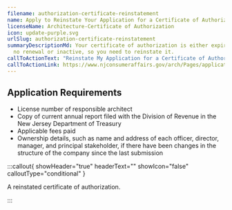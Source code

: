 ```yaml
---
filename: authorization-certificate-reinstatement
name: Apply to Reinstate Your Application for a Certificate of Authorization
licenseName: Architecture-Certificate of Authorization
icon: update-purple.svg
urlSlug: authorization-certificate-reinstatement
summaryDescriptionMd: Your certificate of authorization is either expired with
  no renewal or inactive, so you need to reinstate it.
callToActionText: "Reinstate My Application for a Certificate of Authorization"
callToActionLink: https://www.njconsumeraffairs.gov/arch/Pages/applications.aspx
---
```


## Application Requirements

- License number of responsible architect
- Copy of current annual report filed with the Division of Revenue in the New Jersey Department of Treasury
- Applicable fees paid
- Ownership details, such as name and address of each officer, director, manager, and principal stakeholder, if there have been changes in the structure of the company since the last submission

:::callout{ showHeader="true" headerText="" showIcon="false" calloutType="conditional" }

A reinstated certificate of authorization.

:::
